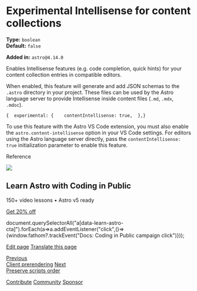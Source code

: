 Experimental Intellisense for content collections
=================================================

**Type:** `boolean`  
**Default:** `false`  

**Added in:** `astro@4.14.0`

Enables Intellisense features (e.g. code completion, quick hints) for your content collection entries in compatible editors.

When enabled, this feature will generate and add JSON schemas to the `.astro` directory in your project. These files can be used by the Astro language server to provide Intellisense inside content files (`.md`, `.mdx`, `.mdoc`).

    {  experimental: {    contentIntellisense: true,  },}

To use this feature with the Astro VS Code extension, you must also enable the `astro.content-intellisense` option in your VS Code settings. For editors using the Astro language server directly, pass the `contentIntellisense: true` initialization parameter to enable this feature.

Reference

![](/_astro/CodingInPublic.DpaYu7Qd_5sx41.webp)

Learn Astro with **Coding in Public**
-------------------------------------

150+ video lessons • Astro v5 ready

[Get 20% off](https://learnastro.dev?code=ASTRO_PROMO)

document.querySelectorAll("a\[data-learn-astro-cta\]").forEach(a=>a.addEventListener("click",()=>{window.fathom?.trackEvent("Docs: Coding in Public campaign click")}));

[Edit page](https://github.com/withastro/docs/edit/main/src/content/docs/en/reference/experimental-flags/content-intellisense.mdx) [Translate this page](https://contribute.docs.astro.build/guides/i18n/)

[Previous  
Client prerendering](/en/reference/experimental-flags/client-prerender/) [Next  
Preserve scripts order](/en/reference/experimental-flags/preserve-scripts-order/)

[Contribute](/en/contribute/) [Community](https://astro.build/chat) [Sponsor](https://opencollective.com/astrodotbuild)

